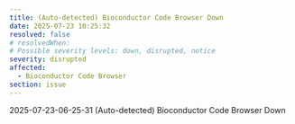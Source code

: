 ```yaml
---
title: (Auto-detected) Bioconductor Code Browser Down
date: 2025-07-23 10:25:32
resolved: false
# resolvedWhen: 
# Possible severity levels: down, disrupted, notice
severity: disrupted
affected:
  - Bioconductor Code Browser
section: issue
---
```


2025-07-23-06-25-31 (Auto-detected) Bioconductor Code Browser Down

